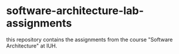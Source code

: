 # software-architecture-lab-assignments
this repository contains the assignments from the course "Software Architecture" at IUH.
